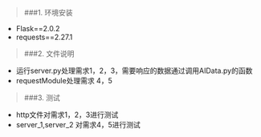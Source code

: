 > ###1. 环境安装  
* Flask==2.0.2
* requests==2.27.1

> ###2. 文件说明  
 * 运行server.py处理需求1，2，3，需要响应的数据通过调用AIData.py的函数
 * requestModule处理需求 4，5
> ###3. 测试  
 * http文件对需求1，2，3进行测试
 * server_1,server_2 对需求4，5进行测试
